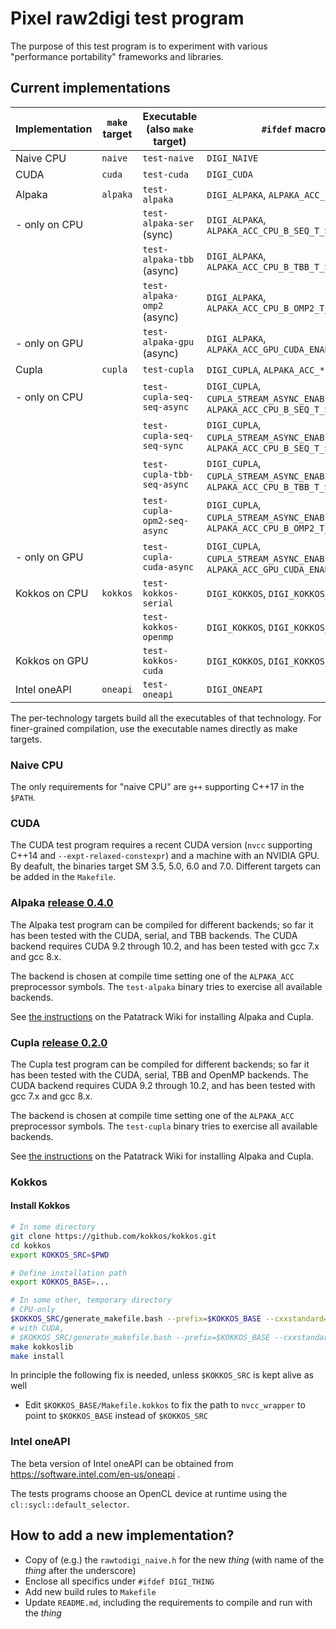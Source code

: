 # Pixel raw2digi test program

The purpose of this test program is to experiment with various
"performance portability" frameworks and libraries.

## Current implementations

| Implementation | `make` target         | Executable (also `make` target) | `#ifdef` macros                                                                       |
|----------------|-----------------------|---------------------------------|---------------------------------------------------------------------------------------|
| Naive CPU      | `naive`               | `test-naive`                    | `DIGI_NAIVE`                                                                          |
| CUDA           | `cuda`                | `test-cuda`                     | `DIGI_CUDA`                                                                           |
| Alpaka         | `alpaka`              | `test-alpaka`                   | `DIGI_ALPAKA`, `ALPAKA_ACC_*`                                                         |
|  - only on CPU |                       | `test-alpaka-ser` (sync)        | `DIGI_ALPAKA`, `ALPAKA_ACC_CPU_B_SEQ_T_SEQ_ENABLED`                                   |
|                |                       | `test-alpaka-tbb` (async)       | `DIGI_ALPAKA`, `ALPAKA_ACC_CPU_B_TBB_T_SEQ_ENABLED`                                   |
|                |                       | `test-alpaka-omp2` (async)      | `DIGI_ALPAKA`, `ALPAKA_ACC_CPU_B_OMP2_T_SEQ_ENABLED`                                  |
|  - only on GPU |                       | `test-alpaka-gpu` (async)       | `DIGI_ALPAKA`, `ALPAKA_ACC_GPU_CUDA_ENABLED`                                          |
| Cupla          | `cupla`               | `test-cupla`                    | `DIGI_CUPLA`, `ALPAKA_ACC_*`                                                          |
|  - only on CPU |                       | `test-cupla-seq-seq-async`      | `DIGI_CUPLA`, `CUPLA_STREAM_ASYNC_ENABLED=1`, `ALPAKA_ACC_CPU_B_SEQ_T_SEQ_ENABLED`    |
|                |                       | `test-cupla-seq-seq-sync`       | `DIGI_CUPLA`, `CUPLA_STREAM_ASYNC_ENABLED=0`, `ALPAKA_ACC_CPU_B_SEQ_T_SEQ_ENABLED`    |
|                |                       | `test-cupla-tbb-seq-async`      | `DIGI_CUPLA`, `CUPLA_STREAM_ASYNC_ENABLED=1`, `ALPAKA_ACC_CPU_B_TBB_T_SEQ_ENABLED`    |
|                |                       | `test-cupla-opm2-seq-async`     | `DIGI_CUPLA`, `CUPLA_STREAM_ASYNC_ENABLED=1`, `ALPAKA_ACC_CPU_B_OMP2_T_SEQ_ENABLED`   |
|  - only on GPU |                       | `test-cupla-cuda-async`         | `DIGI_CUPLA`, `CUPLA_STREAM_ASYNC_ENABLED=1`, `ALPAKA_ACC_GPU_CUDA_ENABLED`           |
| Kokkos on CPU  | `kokkos`              | `test-kokkos-serial`            | `DIGI_KOKKOS`, `DIGI_KOKKOS_SERIAL`                                                   |
|                |                       | `test-kokkos-openmp`            | `DIGI_KOKKOS`, `DIGI_KOKKOS_OPENMP`                                                   |
| Kokkos on GPU  |                       | `test-kokkos-cuda`              | `DIGI_KOKKOS`, `DIGI_KOKKOS_CUDA`                                                     |
| Intel oneAPI   | `oneapi`              | `test-oneapi`                   | `DIGI_ONEAPI`                                                                         |


The per-technology targets build all the executables of that
technology. For finer-grained compilation, use the executable names
directly as make targets.

### Naive CPU

The only requirements for "naive CPU" are `g++` supporting C++17 in the `$PATH`.

### CUDA

The CUDA test program requires a recent CUDA version (`nvcc`
supporting C++14 and `--expt-relaxed-constexpr`) and a machine with
an NVIDIA GPU.
By deafult, the binaries target SM 3.5, 5.0,  6.0 and 7.0. Different targets can
be added in the `Makefile`.

### Alpaka [release 0.4.0](https://github.com/ComputationalRadiationPhysics/alpaka/tree/0.4.0)

The Alpaka test program can be compiled for different backends; so far it has been
tested with the CUDA, serial, and TBB backends.
The CUDA backend requires CUDA 9.2 through 10.2, and has been tested with gcc 7.x
and gcc 8.x.

The backend is chosen at compile time setting one of the `ALPAKA_ACC` preprocessor
symbols. The `test-alpaka` binary tries to exercise all available backends.

See [the instructions](https://patatrack.web.cern.ch/patatrack/wiki/AlpakaAndCupla/)
on the Patatrack Wiki for installing Alpaka and Cupla.

### Cupla [release 0.2.0](https://github.com/ComputationalRadiationPhysics/cupla/tree/0.2.0)

The Cupla test program can be compiled for different backends; so far it has been
tested with the CUDA, serial, TBB and OpenMP backends.
The CUDA backend requires CUDA 9.2 through 10.2, and has been tested with gcc 7.x
and gcc 8.x.

The backend is chosen at compile time setting one of the `ALPAKA_ACC` preprocessor
symbols. The `test-cupla` binary tries to exercise all available backends.

See [the instructions](https://patatrack.web.cern.ch/patatrack/wiki/AlpakaAndCupla/)
on the Patatrack Wiki for installing Alpaka and Cupla.

### Kokkos

#### Install Kokkos
```bash
# In some directory
git clone https://github.com/kokkos/kokkos.git
cd kokkos
export KOKKOS_SRC=$PWD

# Define installation path
export KOKKOS_BASE=...

# In some other, temporary directory
# CPU-only
$KOKKOS_SRC/generate_makefile.bash --prefix=$KOKKOS_BASE --cxxstandard=c++17 --with-openmp --with-pthread --with-serial [--with-cuda=PATH_TO_CUDA]
# with CUDA,
# $KOKKOS_SRC/generate_makefile.bash --prefix=$KOKKOS_BASE --cxxstandard=c++14 --with-openmp --with-pthread --with-serial --with-cuda=<PATH_TO_CUDA> --arch=Pascal60 --with-cuda-options=enable_lambda
make kokkoslib
make install
```

In principle the following fix is needed, unless `$KOKKOS_SRC` is kept alive as well
* Edit `$KOKKOS_BASE/Makefile.kokkos` to fix the path to `nvcc_wrapper` to point to `$KOKKOS_BASE` instead of `$KOKKOS_SRC`

### Intel oneAPI

The beta version of Intel oneAPI can be obtained from https://software.intel.com/en-us/oneapi .

The tests programs choose an OpenCL device at runtime using the `cl::sycl::default_selector`.

## How to add a new implementation?

- Copy of (e.g.) the `rawtodigi_naive.h` for the new *thing* (with name of the *thing* after the underscore)
- Enclose all specifics under `#ifdef DIGI_THING`
- Add new build rules to `Makefile`
- Update `README.md`, including the requirements to compile and run with the *thing*
